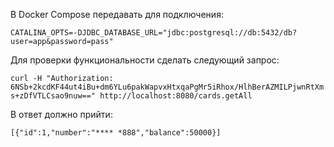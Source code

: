 В Docker Compose передавать для подключения:

`CATALINA_OPTS=-DJDBC_DATABASE_URL="jdbc:postgresql://db:5432/db?user=app&password=pass"`

Для проверки функциональности сделать следующий запрос:

`curl -H "Authorization: 6NSb+2kcdKF44ut4iBu+dm6YLu6pakWapvxHtxqaPgMr5iRhox/HlhBerAZMILPjwnRtXms+zDfVTLCsao9nuw==" http://localhost:8080/cards.getAll`

В ответ должно прийти:

`[{"id":1,"number":"**** *888","balance":50000}]`
